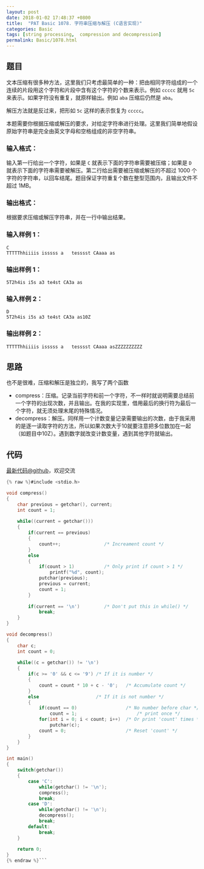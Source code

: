 ```yaml
---
layout: post
date: 2018-01-02 17:48:37 +0800
title:  "PAT Basic 1078. 字符串压缩与解压 (C语言实现)"
categories: Basic
tags: [string processing,  compression and decompression]
permalink: Basic/1078.html
---
```


## 题目

文本压缩有很多种方法，这里我们只考虑最简单的一种：把由相同字符组成的一个连续的片段用这个字符和片段中含有这个字符的个数来表示。例如 `ccccc` 就用
`5c` 来表示。如果字符没有重复，就原样输出。例如 `aba` 压缩后仍然是 `aba`。

解压方法就是反过来，把形如 `5c` 这样的表示恢复为 `ccccc`。

本题需要你根据压缩或解压的要求，对给定字符串进行处理。这里我们简单地假设原始字符串是完全由英文字母和空格组成的非空字符串。

### 输入格式：

输入第一行给出一个字符，如果是 `C` 就表示下面的字符串需要被压缩；如果是 `D` 就表示下面的字符串需要被解压。第二行给出需要被压缩或解压的不超过
1000 个字符的字符串，以回车结尾。题目保证字符重复个数在整型范围内，且输出文件不超过 1MB。

### 输出格式：

根据要求压缩或解压字符串，并在一行中输出结果。

### 输入样例 1：

    
    
    C
    TTTTThhiiiis isssss a   tesssst CAaaa as
    

### 输出样例 1：

    
    
    5T2h4is i5s a3 te4st CA3a as
    

### 输入样例 2：

    
    
    D
    5T2h4is i5s a3 te4st CA3a as10Z
    

### 输出样例 2：

    
    
    TTTTThhiiiis isssss a   tesssst CAaaa asZZZZZZZZZZ
    



## 思路


也不是很难，压缩和解压是独立的，我写了两个函数

- compress：压缩。记录当前字符和前一个字符，不一样时就说明需要总结前一个字符的出现次数，并且输出。在我的实现里，借用最后的换行符为最后一个字符，就无须处理末尾的特殊情况。
- decompress：解压。同样用一个计数变量记录需要输出的次数，由于我采用的是逐一读取字符的方法，所以如果次数大于10就要注意把多位数加在一起（如题目中10Z）。遇到数字就改变计数变量，遇到其他字符就输出。

## 代码

[最新代码@github](https://github.com/OliverLew/PAT/blob/master/PATBasic/1078.c)，欢迎交流
```c
{% raw %}#include <stdio.h>

void compress()
{
    char previous = getchar(), current;
    int count = 1;
    
    while((current = getchar()))
    {
        if(current == previous)
        {
            count++;                /* Increament count */
        }
        else
        {
            if(count > 1)           /* Only print if count > 1 */
                printf("%d", count);
            putchar(previous);
            previous = current;
            count = 1;
        }
        
        if(current == '\n')         /* Don't put this in while() */
            break;
    }
}

void decompress()
{
    char c;
    int count = 0;
    
    while((c = getchar()) != '\n')
    {
        if(c >= '0' && c <= '9') /* If it is number */
        {
            count = count * 10 + c - '0';   /* Accumulate count */
        }
        else                     /* If it is not number */
        {
            if(count == 0)                  /* No number before char */
                count = 1;                      /* print once */
            for(int i = 0; i < count; i++)  /* Or print 'count' times */
                putchar(c);
            count = 0;                      /* Reset 'count' */
        }
    }
}

int main()
{
    switch(getchar())
    {
        case 'C':
            while(getchar() != '\n');
            compress();
            break;
        case 'D':
            while(getchar() != '\n');
            decompress();
            break;
        default:
            break;
    }
    
    return 0;
}
{% endraw %}```
